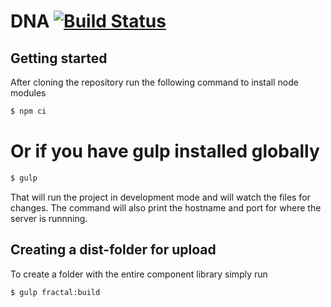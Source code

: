 # DNA [![Build Status](https://travis-ci.org/youseedk/dna.svg?branch=master)](https://travis-ci.org/youseedk/dna)

## Getting started

After cloning the repository run the following command to install node modules

```bash
$ npm ci
```

# Or if you have gulp installed globally
```bash
$ gulp
```

That will run the project in development mode and will watch the files for changes. The command will also
print the hostname and port for where the server is runnning.

## Creating a dist-folder for upload

To create a folder with the entire component library simply run
```bash
$ gulp fractal:build
```
